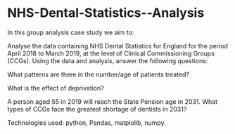 # NHS-Dental-Statistics--Analysis

In this group analysis case study we aim to:

Analyse the data containing NHS Dental Statistics for England for the period April 2018 to March 2019, at the level of Clinical Commissioning Groups (CCGs). Using the data and analysis, answer the following questions:

What patterns are there in the number/age of patients treated? 

What is the effect of deprivation?

A person aged 55 in 2019 will reach the State Pension age in 2031. What types of CCGs face the greatest shortage of dentists in 2031?

Technologies used: python, Pandas, matplolib, numpy.
